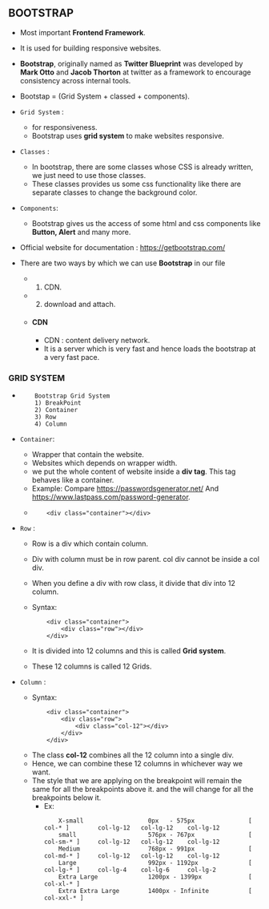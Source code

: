 ## **BOOTSTRAP**
- Most important **Frontend Framework**.

- It is used for building responsive websites.

- **Bootstrap**, originally named as **Twitter Blueprint** was developed by **Mark Otto** and **Jacob Thorton** at twitter as a 
   framework to encourage consistency across internal tools.

- Bootstap = (Grid System + classed + components).

- `Grid System` : 
    - for responsiveness.
    - Bootstrap uses **grid system** to make websites responsive.

- `Classes` : 
    - In bootstrap, there are some classes whose CSS is already written, we just need to use those classes.
    - These classes provides us some css functionality like there are separate classes to change the background color.

- `Components`:
    - Bootstrap gives us the access of some html and css components like **Button, Alert** and many more.

- Official website for documentation : https://getbootstrap.com/

- There are two ways by which we can use **Bootstrap** in our file
    - 1) CDN.
    - 2) download and attach.

    - #### **CDN**
        - CDN : content delivery network.
        - It is a server which is very fast and hence loads the bootstrap at a very fast pace.


### **GRID SYSTEM**
- 
    ```
        Bootstrap Grid System
        1) BreakPoint
        2) Container
        3) Row
        4) Column
    ```

- `Container`:
    - Wrapper that contain the website.
    - Websites which depends on wrapper width.
    - we put the whole content of website inside a **div tag**. This tag behaves like a container.
    - Example: Compare https://passwordsgenerator.net/ And https://www.lastpass.com/password-generator.
    - 
        ```
            <div class="container"></div>
        ```

- `Row` :
    - Row is a div which contain column.
    - Div with column must be in row parent. col div cannot be inside a col div.
    - When you define a div with row class, it divide that div into 12 column.
    - Syntax:
        ```
            <div class="container">
                <div class="row"></div>
            </div>
        ```
    
    - It is divided into 12 columns and this is called **Grid system**.
    - These 12 columns is called 12 Grids.

- `Column` :
    - Syntax:
        ```
            <div class="container">
                <div class="row">
                    <div class="col-12"></div>
                </div>
            </div>
        ```
    - **<div class="col-12"></div>** The class **col-12** combines all the 12 column into a single div.
    - Hence, we can combine these 12 columns in whichever way we want.
    - The style that we are applying on the breakpoint will remain the same for all the breakpoints above it.
      and the will change for all the breakpoints below it.
      - Ex: 
        ```
            X-small                  0px   - 575px               [ col-* ]        col-lg-12   col-lg-12    col-lg-12
            small                    576px - 767px               [ col-sm-* ]     col-lg-12   col-lg-12    col-lg-12
            Medium                   768px - 991px               [ col-md-* ]     col-lg-12   col-lg-12    col-lg-12
            Large                    992px - 1192px              [ col-lg-* ]     col-lg-4    col-lg-6     col-lg-2
            Extra Large              1200px - 1399px             [ col-xl-* ]
            Extra Extra Large        1400px - Infinite           [ col-xxl-* ]
        ```



